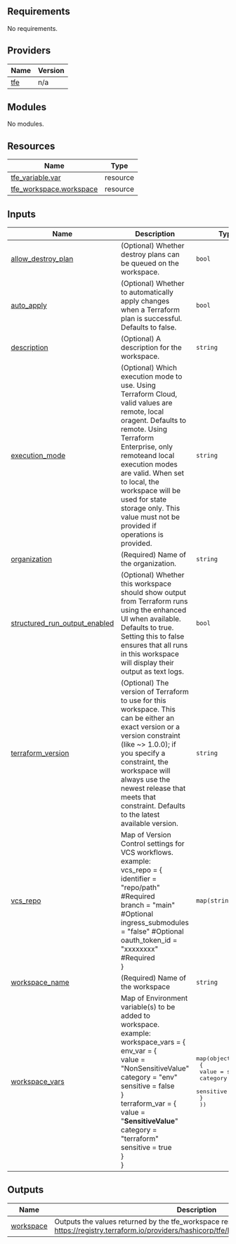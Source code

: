 <!-- BEGIN_TF_DOCS -->
## Requirements

No requirements.

## Providers

| Name | Version |
|------|---------|
| <a name="provider_tfe"></a> [tfe](#provider\_tfe) | n/a |

## Modules

No modules.

## Resources

| Name | Type |
|------|------|
| [tfe_variable.var](https://registry.terraform.io/providers/hashicorp/tfe/latest/docs/resources/variable) | resource |
| [tfe_workspace.workspace](https://registry.terraform.io/providers/hashicorp/tfe/latest/docs/resources/workspace) | resource |

## Inputs

| Name | Description | Type | Default | Required |
|------|-------------|------|---------|:--------:|
| <a name="input_allow_destroy_plan"></a> [allow\_destroy\_plan](#input\_allow\_destroy\_plan) | (Optional) Whether destroy plans can be queued on the workspace. | `bool` | `null` | no |
| <a name="input_auto_apply"></a> [auto\_apply](#input\_auto\_apply) | (Optional) Whether to automatically apply changes when a Terraform plan is successful. Defaults to false. | `bool` | `null` | no |
| <a name="input_description"></a> [description](#input\_description) | (Optional) A description for the workspace. | `string` | `null` | no |
| <a name="input_execution_mode"></a> [execution\_mode](#input\_execution\_mode) | (Optional) Which execution mode to use. Using Terraform Cloud, valid values are remote, local oragent. Defaults to remote. Using Terraform Enterprise, only remoteand local execution modes are valid. When set to local, the workspace will be used for state storage only. This value must not be provided if operations is provided. | `string` | `null` | no |
| <a name="input_organization"></a> [organization](#input\_organization) | (Required) Name of the organization. | `string` | n/a | yes |
| <a name="input_structured_run_output_enabled"></a> [structured\_run\_output\_enabled](#input\_structured\_run\_output\_enabled) | (Optional) Whether this workspace should show output from Terraform runs using the enhanced UI when available. Defaults to true. Setting this to false ensures that all runs in this workspace will display their output as text logs. | `bool` | `null` | no |
| <a name="input_terraform_version"></a> [terraform\_version](#input\_terraform\_version) | (Optional) The version of Terraform to use for this workspace. This can be either an exact version or a version constraint (like ~> 1.0.0); if you specify a constraint, the workspace will always use the newest release that meets that constraint. Defaults to the latest available version. | `string` | `null` | no |
| <a name="input_vcs_repo"></a> [vcs\_repo](#input\_vcs\_repo) | Map of Version Control settings for VCS workflows.<br>example:<br>vcs\_repo = {<br>  identifier         = "repo/path" #Required<br>  branch             = "main"      #Optional<br>  ingress\_submodules = "false"     #Optional<br>  oauth\_token\_id     = "xxxxxxxx"  #Required<br>} | `map(string)` | `null` | no |
| <a name="input_workspace_name"></a> [workspace\_name](#input\_workspace\_name) | (Required) Name of the workspace | `string` | n/a | yes |
| <a name="input_workspace_vars"></a> [workspace\_vars](#input\_workspace\_vars) | Map of Environment variable(s) to be added to workspace.<br>example:<br>workspace\_vars = {<br>  env\_var = {<br>    value    = "NonSensitiveValue"<br>    category = "env"<br>    sensitive = false<br>  }<br>  terraform\_var = {<br>    value     = "**SensitiveValue**"<br>    category  = "terraform"<br>    sensitive = true<br>  }<br>} | <pre>map(object(<br>    {<br>      value     = string<br>      category  = string<br>      sensitive = bool<br>    }<br>  ))</pre> | `null` | no |

## Outputs

| Name | Description |
|------|-------------|
| <a name="output_workspace"></a> [workspace](#output\_workspace) | Outputs the values returned by the tfe\_workspace resource. https://registry.terraform.io/providers/hashicorp/tfe/latest/docs/resources/workspace |
<!-- END_TF_DOCS -->